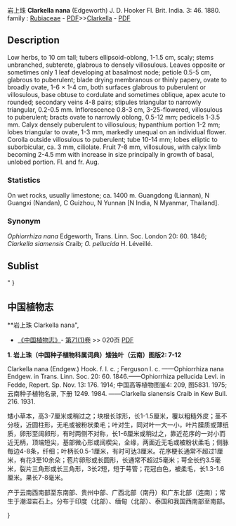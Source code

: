 岩上珠 **Clarkella nana** (Edgeworth) J. D. Hooker Fl. Brit. India. 3: 46. 1880.
family : [Rubiaceae](http://www.iplant.cn/info/Rubiaceae?t=foc) - [PDF](http://www.iplant.cn/foc/pdf/Rubiaceae.pdf)>>[Clarkella](http://www.iplant.cn/info/Clarkella?t=foc) - [PDF](http://www.iplant.cn/foc/pdf/Clarkella.pdf)

## Description

Low herbs, to 10 cm tall; tubers ellipsoid-oblong, 1-1.5 cm, scaly; stems unbranched, subterete, glabrous to densely villosulous. Leaves opposite or sometimes only 1 leaf developing at basalmost node; petiole 0.5-5 cm, glabrous to puberulent; blade drying membranous or thinly papery, ovate to broadly ovate, 1-6 × 1-4 cm, both surfaces glabrous to puberulent or villosulous, base obtuse to cordulate and sometimes oblique, apex acute to rounded; secondary veins 4-8 pairs; stipules triangular to narrowly triangular, 0.2-0.5 mm. Inflorescence 0.8-3 cm, 3-25-flowered, villosulous to puberulent; bracts ovate to narrowly oblong, 0.5-12 mm; pedicels 1-3.5 mm. Calyx densely puberulent to villosulous; hypanthium portion 1-2 mm; lobes triangular to ovate, 1-3 mm, markedly unequal on an individual flower. Corolla outside villosulous to puberulent; tube 10-14 mm; lobes elliptic to suborbicular, ca. 3 mm, ciliolate. Fruit 7-8 mm, villosulous, with calyx limb becoming 2-4.5 mm with increase in size principally in growth of basal, unlobed portion. Fl. and fr. Aug.

### Statistics
On wet rocks, usually limestone; ca. 1400 m. Guangdong (Liannan), N Guangxi (Nandan), C Guizhou, N Yunnan [N India, N Myanmar, Thailand].

### Synonym
*Ophiorrhiza nana* Edgeworth, Trans. Linn. Soc. London 20: 60. 1846; *Clarkella siamensis* Craib; *O. pellucida* H. Léveillé.


## Sublist
"
}
## 中国植物志

**岩上珠 Clarkella nana",

* [《中国植物志》](http://www.iplant.cn/frps)- [第71(1)卷](http://www.iplant.cn/frps/vol/71(1)) >> 020页 [PDF](http://www.iplant.cn/frps/pdf/71(1)/020a.PDF)


**1. 岩上珠（中国种子植物科属词典）矮独叶（云南）图版2: 7-12**

Clarkella nana (Endgew.) Hook. f. l. c. ; Ferguson l. c. ——Ophiorrhiza nana Endgew. in Trans. Linn. Soc. 20: 60. 1846.——Ophiorrhiza pellucida Levl. in Fedde, Repert. Sp. Nov. 13: 176. 1914; 中国高等植物图鉴4: 209, 图5831. 1975; 云南种子植物名录, 下册 1249. 1984. ——Clarkella sianensis Craib in Kew Bull. 216. 1931.

矮小草本，高3-7厘米或稍过之；块根长球形，长1-1.5厘米，覆以粗糙外皮；茎不分枝，近圆柱形，无毛或被粉状柔毛；叶对生，同对叶一大一小，叶片膜质或薄纸质，卵形至阔卵形，有时两侧不对称，长1-6厘米或稍过之，靠近花序的一对小而近无柄，顶端短尖，基部微心形或阔楔尖，全缘，两面近无毛或被粉状柔毛；侧脉每边4-8条，纤细；叶柄长0.5-1厘米，有时可达3厘米。花序梗长通常不超过1厘米，有花3至10余朵；苞片卵形或长圆形，长通常不超过5毫米；萼全长约3.5毫米，裂片三角形或长三角形，3长2短，短于萼管；花冠白色，被柔毛，长1.3-1.6厘米。果长7-8毫米。

产于云南西南部至东南部、贵州中部、广西北部（南丹）和广东北部（连南）；常生于潮湿岩石上。分布于印度（北部）、缅甸（北部）、泰国和我国西南部至南部。

}
